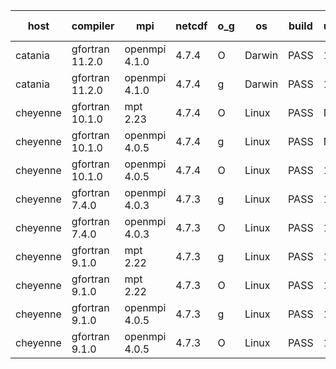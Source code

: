 

| host     | compiler                              | mpi                      | netcdf        | o_g        | os       | build       | u_pass          | u_fail          | s_pass            | s_fail            | e_pass             | e_fail             | nuopc_pass       | nuopc_fail       | artifacts link          |
|----------|---------------------------------------|--------------------------|---------------|------------|----------|-------------|-----------------|-----------------|-------------------|-------------------|--------------------|--------------------|------------------|------------------|-------------------------|
| catania | gfortran 11.2.0 | openmpi 4.1.0  | 4.7.4  | O | Darwin | PASS | 13863 | 9 | 49 | 0 | 80 | 0 | 47 | 5 | <a href="https://github.com/esmf-org/esmf-test-artifacts/tree/e38168f4682a96f8b4d64bc20b05f6ae0e3e5c05/develop/gfortran/11.2.0/O/openmpi/4.1.0" target="_blank">e38168f</a> | 
| catania | gfortran 11.2.0 | openmpi 4.1.0  | 4.7.4  | g | Darwin | PASS | 13863 | 9 | 49 | 0 | 80 | 0 | 47 | 5 | <a href="https://github.com/esmf-org/esmf-test-artifacts/tree/d0916d2cb5c500b9775ca510073eae0a9cc86660/develop/gfortran/11.2.0/g/openmpi/4.1.0" target="_blank">d0916d2</a> | 
| cheyenne | gfortran 10.1.0 | mpt 2.23  | 4.7.4  | O | Linux | PASS | None | None | None | None | None | None | None | None | <a href="https://github.com/esmf-org/esmf-test-artifacts/tree/2443cc8c4555bcc04f247d85487059270d0bee4d/develop/gfortran/10.1.0/O/mpt/2.23" target="_blank">2443cc8</a> | 
| cheyenne | gfortran 10.1.0 | openmpi 4.0.5  | 4.7.4  | g | Linux | PASS | None | None | None | None | None | None | None | None | <a href="https://github.com/esmf-org/esmf-test-artifacts/tree/647cda2bed1ac6f08f41bb7e7c0df5d16a86c086/develop/gfortran/10.1.0/g/openmpi/4.0.5" target="_blank">647cda2</a> | 
| cheyenne | gfortran 10.1.0 | openmpi 4.0.5  | 4.7.4  | O | Linux | PASS | 13872 | 0 | 49 | 0 | 80 | 0 | 52 | 0 | <a href="https://github.com/esmf-org/esmf-test-artifacts/tree/07c833ae22b23b1af0e8a880a7981d9b419f5bb0/develop/gfortran/10.1.0/O/openmpi/4.0.5" target="_blank">07c833a</a> | 
| cheyenne | gfortran 7.4.0 | openmpi 4.0.3  | 4.7.3  | g | Linux | PASS | 13872 | 0 | 49 | 0 | 80 | 0 | 52 | 0 | <a href="https://github.com/esmf-org/esmf-test-artifacts/tree/d3a3d3ff59051b4589a1bdb40056d18af3062337/develop/gfortran/7.4.0/g/openmpi/4.0.3" target="_blank">d3a3d3f</a> | 
| cheyenne | gfortran 7.4.0 | openmpi 4.0.3  | 4.7.3  | O | Linux | PASS | 13872 | 0 | 49 | 0 | 80 | 0 | 52 | 0 | <a href="https://github.com/esmf-org/esmf-test-artifacts/tree/c9f01609cdd1bc6daaa6c4cdd24e0075d0020962/develop/gfortran/7.4.0/O/openmpi/4.0.3" target="_blank">c9f0160</a> | 
| cheyenne | gfortran 9.1.0 | mpt 2.22  | 4.7.3  | g | Linux | PASS | 13872 | 0 | 49 | 0 | 80 | 0 | 52 | 0 | <a href="https://github.com/esmf-org/esmf-test-artifacts/tree/de7b17a1d6cf67a8e640bb040feba59235c090dc/develop/gfortran/9.1.0/g/mpt/2.22" target="_blank">de7b17a</a> | 
| cheyenne | gfortran 9.1.0 | mpt 2.22  | 4.7.3  | O | Linux | PASS | 13872 | 0 | 49 | 0 | 80 | 0 | 52 | 0 | <a href="https://github.com/esmf-org/esmf-test-artifacts/tree/3621baa64e7ae4bf681351aacc48265973424394/develop/gfortran/9.1.0/O/mpt/2.22" target="_blank">3621baa</a> | 
| cheyenne | gfortran 9.1.0 | openmpi 4.0.5  | 4.7.3  | g | Linux | PASS | 13872 | 0 | 49 | 0 | 80 | 0 | 52 | 0 | <a href="https://github.com/esmf-org/esmf-test-artifacts/tree/29a0cf06c9876c526a18b8c549fad3014b63450b/develop/gfortran/9.1.0/g/openmpi/4.0.5" target="_blank">29a0cf0</a> | 
| cheyenne | gfortran 9.1.0 | openmpi 4.0.5  | 4.7.3  | O | Linux | PASS | 13872 | 0 | 49 | 0 | 80 | 0 | 52 | 0 | <a href="https://github.com/esmf-org/esmf-test-artifacts/tree/7e7f73c268e6b4b2d0710c766ece22c959c37292/develop/gfortran/9.1.0/O/openmpi/4.0.5" target="_blank">7e7f73c</a> | 
